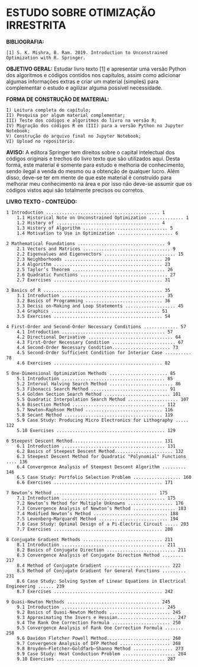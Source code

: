 # ESTUDO SOBRE OTIMIZAÇÃO IRRESTRITA 

**BIBLIOGRAFIA:**
    
    [1] S. K. Mishra, B. Ram. 2019. Introduction to Unconstrained Optimization with R. Springer. 


**OBJETIVO GERAL:** Estudar livro texto [1] e apresentar uma versão Python dos algoritmos e códigos contidos nos capítulos, assim como adicionar algumas informações extras e criar um material (simples) para complementar o estudo e agilizar alguma possível necessidade.


**FORMA DE CONSTRUÇÃO DE MATERIAL:**

    I) Leitura completa do capítulo;  
    II) Pesquisa por algum material complementar;
    III) Teste dos códigos e algoritmos do livro na versão R;
    IV) Migração dos códigos R em (III) para a versão Python no Jupyter Notebook;
    V) Construção do arquivo final no Jupyter Notebook;
    VI) Upload no repositório.


**AVISO:** A editora Springer tem direitos sobre o capital intelectual dos códigos originais e trechos do livro texto que são utilizados aqui. Desta forma, este material é somente para estudo e melhoria de conhecimento, sendo ilegal a venda do mesmo ou a obtenção de qualquer lucro. Além disso, deve-se ter em mente de que este material é construído para melhorar meu conhecimento na área e por isso não deve-se assumir que os códigos vistos aqui são totalmente precisos ou corretos.

**LIVRO TEXTO - CONTEÚDO:**

    1 Introduction ........................................... 1
        1.1 Historical Note on Unconstrained Optimization ............. 1
        1.2 History of ....................................... 4
        1.3 History of Algorithm ................................ 5
        1.4 Motivation to Use in Optimization ..................... 6
    
    2 Mathematical Foundations ................................. 9
        2.1 Vectors and Matrices ................................. 9
        2.2 Eigenvalues and Eigenvectors ........................... 15
        2.3 Neighborhoods ..................................... 20
        2.4 Algorithm ......................................... 23
        2.5 Taylor’s Theorem ................................... 26
        2.6 Quadratic Functions ................................. 27
        2.7 Exercises ......................................... 31
    
    3 Basics of R ............................................. 35
        3.1 Introduction ....................................... 35
        3.2 Basics of Programming ............................. 36
        3.3 Decisi on-Making and Loop Statements ................... 45
        3.4 Graphics ......................................... 51
        3.5 Exercises ......................................... 54
    
    4 First-Order and Second-Order Necessary Conditions ............. 57
        4.1 Introduction ....................................... 57
        4.2 Directional Derivative ................................ 64
        4.3 First-Order Necessary Condition ........................ 67
        4.4 Second-Order Necessary Condition...................... 73
        4.5 Second-Order Sufficient Condition for Interior Case .......... 78
        4.6 Exercises ......................................... 82
    
    5 One-Dimensional Optimization Methods ...................... 85
        5.1 Introduction ....................................... 85
        5.2 Interval Halving Search Method ........................ 86
        5.3 Fibonacci Search Method ............................. 91
        5.4 Golden Section Search Method ......................... 101
        5.5 Quadratic Interpolation Search Method ................... 107
        5.6 Bisection Method ................................... 112
        5.7 Newton–Raphson Method ............................. 116
        5.8 Secant Method ..................................... 119
        5.9 Case Study: Producing Micro Electronics for Lithography ..... 122
        5.10 Exercises ......................................... 129
    
    6 Steepest Descent Method.................................. 131
        6.1 Introduction ....................................... 131
        6.2 Basics of Steepest Descent Method...................... 132
        6.3 Steepest Descent Method for Quadratic "Polynomial" Functions .... 136
        6.4 Convergence Analysis of Steepest Descent Algorithm ......... 146
        6.5 Case Study: Portfolio Selection Problem .................. 160
        6.6 Exercises ......................................... 171

    7 Newton’s Method ....................................... 175
        7.1 Introduction ....................................... 175
        7.2 Newton’s Method for Multiple Unknowns ................. 176
        7.3 Convergence Analysis of Newton’s Method ................ 183
        7.4 Modified Newton’s Method ............................ 188
        7.5 Levenberg–Marquardt Method .......................... 194
        7.6 Case Study: Optimal Design of a Pi-Electric Circuit ..... 203
        7.7 Exercises ......................................... 208
    
    8 Conjugate Gradient Methods .............................. 211
        8.1 Introduction ....................................... 211
        8.2 Basics of Conjugate Direction .......................... 211
        8.3 Convergence Analysis of Conjugate Direction Method ........ 217
        8.4 Method of Conjugate Gradient ......................... 222
        8.5 Method of Conjugate Gradient for General Functions ......... 231
        8.6 Case Study: Solving System of Linear Equations in Electrical Engineering ...... 239
        8.7 Exercises ......................................... 242

    9 Quasi-Newton Methods ................................... 245
        9.1 Introduction ....................................... 245
        9.2 Basics of Quasi-Newton Methods ....................... 245
        9.3 Approximating the Invers e Hessian...................... 247
        9.4 The Rank One Correction Formula ...................... 250
        9.5 Convergence Analysis of Rank One Correction Formula ....... 258
        9.6 Davidon Fletcher Powell Method........................ 260
        9.7 Convergence Analysis of DFP Method ................... 268
        9.8 Broyden–Fletcher–Goldfarb–Shanno Method ............... 273
        9.9 Case Study: Heat Conduction Problem .................... 284
        9.10 Exercises ......................................... 287
